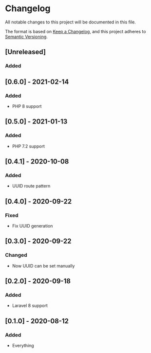 # Changelog
All notable changes to this project will be documented in this file.

The format is based on [Keep a Changelog](https://keepachangelog.com/en/1.0.0/),
and this project adheres to [Semantic Versioning](https://semver.org/spec/v2.0.0.html).

## [Unreleased]
### Added

## [0.6.0] - 2021-02-14
### Added
- PHP 8 support

## [0.5.0] - 2021-01-13
### Added
- PHP 7.2 support

## [0.4.1] - 2020-10-08
### Added
- UUID route pattern

## [0.4.0] - 2020-09-22
### Fixed
- Fix UUID generation

## [0.3.0] - 2020-09-22
### Changed
- Now UUID can be set manually

## [0.2.0] - 2020-09-18
### Added
- Laravel 8 support

## [0.1.0] - 2020-08-12
### Added
- Everything
